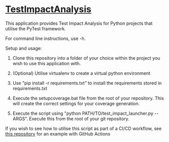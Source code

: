 # [TestImpactAnalysis](https://github.com/jc121F1/TestImpactAnalysis)

This application provides Test Impact Analysis for Python projects that utilise the PyTest framework.

For command line instructions, use -h.

Setup and usage:

 1. Clone this repository into a folder of your choice within the project you wish to use this application with.
 
2. (Optional) Utilise virtualenv to create a virtual python environment
3. Use "pip install -r requirements.txt" to install the requirements stored in requirements.txt
4. Execute the setupcoverage.bat file from the root of your repository. This will create the correct settings for your coverage generation.
5. Execute the script using "python PATH/TO/test_impact_launcher.py --ARGS". Execute this from the root of your git repository.

If you wish to see how to utilise this script as part of a CI/CD workflow, see [this repository](https://github.com/jc121F1/TestRepository) for an example with GitHub Actions